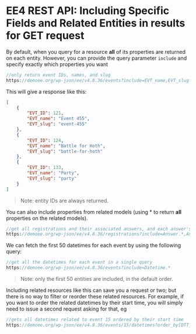 # EE4 REST API: Including Specific Fields and Related Entities in results for GET request

By default, when you query for a resource **all** of its properties are returned on each entity. However, you can provide the query parameter `include` and specify exactly which properties you want

```php
//only return event IDs, names, and slug
https://demoee.org/wp-json/ee/v4.8.36/events?include=EVT_name,EVT_slug
```

This will give a response like this:

```json
[
    {
        "EVT_ID": 121,
        "EVT_name": "Event 455",
        "EVT_slug": "event-455"
    },
    {
        "EVT_ID": 124,
        "EVT_name": "Battle for Hoth",
        "EVT_slug": "battle-for-hoth"
    },
    {
        "EVT_ID": 133,
        "EVT_name": "Party",
        "EVT_slug": "party"
    }
]
```
> Note: entity IDs are always returned.

You can also include properties from related models (using * to return **all** properties on the related models).

```php
//get all registrations and their associated answers, and each answer's question's display text, and also the registration's contact (a.k.a. attendee)
https://demoee.org/wp-json/ee/v4.8.36/registrations?include=Answer.*,Answer.Question.QST_display_text,Attendee.*
```

We can fetch the first 50 datetimes for each event by using the following query:

```php
//get all the datetimes for each event in a single query
https://demoee.org/wp-json/ee/v4.8.36/events?include=Datetime.*
```

> Note: only the first 50 entities are included, in the default order.

Including related resources like this can save you a request or two; but there is no way to filter or reorder these related resources. For example, if you want to order the related datetimes by their start time, you will simply need to issue a second request asking for that, eg

```php
//gets all datetimes related to event 15 ordered by their start time
https://demoee.org/wp-json/ee/v4.8.36/events/15/datetimes?order_by[DTT_EVT_start]=ASC
```

